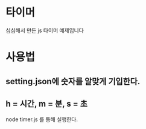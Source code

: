 # 타이머
심심해서 만든 js 타이머 예제입니다


사용법
========

setting.json에 숫자를 알맞게 기입한다.
--------
h = 시간, m = 분, s = 초
--------
node timer.js 를 통해 실행한다.
